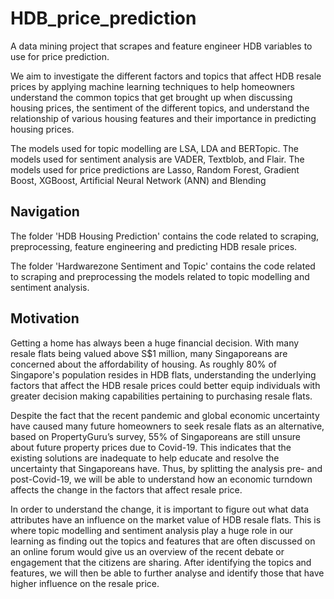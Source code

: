 # HDB_price_prediction
A data mining project that scrapes and feature engineer HDB variables to use for price prediction. <br>

We aim to investigate the different factors and topics that affect HDB resale prices by applying machine learning techniques to help homeowners understand the common topics that get brought up when discussing housing prices, the sentiment of the different topics, and understand the relationship of various housing features and their importance in predicting housing prices.<br>

The models used for topic modelling are LSA, LDA and BERTopic. The models used for sentiment analysis are VADER, Textblob, and Flair. The models used for price predictions are Lasso, Random Forest, Gradient Boost, XGBoost, Artificial Neural Network (ANN) and Blending

## Navigation

The folder 'HDB Housing Prediction' contains the code related to scraping, preprocessing, feature engineering and predicting HDB resale prices. <br>

The folder 'Hardwarezone Sentiment and Topic' contains the code related to scraping and preprocessing the models related to topic modelling and sentiment analysis. 

## Motivation
Getting a home has always been a huge financial decision. With many resale flats being valued above S$1 million, many Singaporeans are concerned about the affordability of housing. As roughly 80% of Singapore's population resides in HDB flats, understanding the underlying factors that affect the HDB resale prices could better equip individuals with greater decision making capabilities pertaining to purchasing resale flats. <br>

Despite the fact that the recent pandemic and global economic uncertainty have caused many future homeowners to seek resale flats as an alternative, based on PropertyGuru’s survey, 55% of Singaporeans are still unsure about future property prices due to Covid-19.  This indicates that the existing solutions are inadequate to help educate and resolve the uncertainty that Singaporeans have. Thus, by splitting the analysis pre- and post-Covid-19, we will be able to understand how an economic turndown affects the change in the factors that affect resale price. <br>

In order to understand the change, it is important to figure out what data attributes have an influence on the market value of HDB resale flats. This is where topic modelling and sentiment analysis play a huge role in our learning as finding out the topics and features that are often discussed on an online forum would give us an overview of the recent debate or engagement that the citizens are sharing. After identifying the topics and features, we will then be able to further analyse and identify those that have higher influence on the resale price. 
